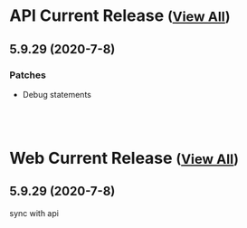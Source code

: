 
# API Current Release <small>([View All](/API.md))</small>
## 5.9.29 (2020-7-8)
### Patches 

- Debug statements

<br><br>
# Web Current Release <small>([View All](/Web.md))</small>
## 5.9.29 (2020-7-8)
sync with api

  
